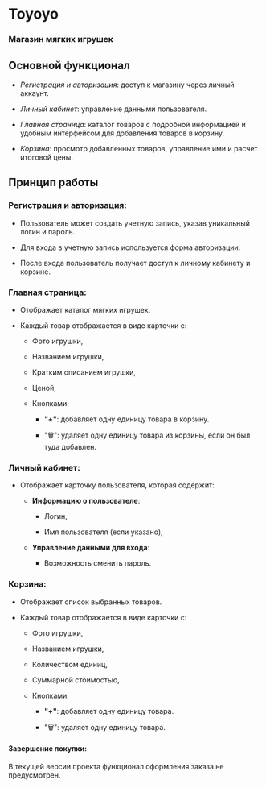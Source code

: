 # **Toyoyo**  

### Магазин мягких игрушек

## **Основной функционал**

- *Регистрация и авторизация*: доступ к магазину через личный аккаунт.
  
- *Личный кабинет*: управление данными пользователя.
  
- *Главная страница*: каталог товаров с подробной информацией и удобным интерфейсом для добавления товаров в корзину.
   
- *Корзина*: просмотр добавленных товаров, управление ими и расчет итоговой цены.

## **Принцип работы**  

### **Регистрация и авторизация**:

- Пользователь может создать учетную запись, указав уникальный логин и пароль.
  
- Для входа в учетную запись используется форма авторизации.
  
- После входа пользователь получает доступ к личному кабинету и корзине.  

### **Главная страница**:

- Отображает каталог мягких игрушек.  

- Каждый товар отображается в виде карточки с:
    
  - Фото игрушки,
   
  - Названием игрушки,
   
  - Кратким описанием игрушки,
   
  - Ценой,
   
  - Кнопками:
   
    - **"+"**: добавляет одну единицу товара в корзину.
      
    - "🗑": удаляет одну единицу товара из корзины, если он был туда добавлен.  

### **Личный кабинет**:

- Отображает карточку пользователя, которая содержит:
  
  - **Информацию о пользователе**:
    
    - Логин,
     
    - Имя пользователя (если указано),
    
  - **Управление данными для входа**:
  
    - Возможность сменить пароль.

### **Корзина**:

- Отображает список выбранных товаров.
  
- Каждый товар отображается в виде карточки с:
  
  - Фото игрушки,
   
  - Названием игрушки,
   
  - Количеством единиц,
   
  - Суммарной стоимостью,
   
  - Кнопками:
   
    - **"+"**: добавляет одну единицу товара.
      
    - "🗑": удаляет одну единицу товара.

#### **Завершение покупки**:

В текущей версии проекта функционал оформления заказа не предусмотрен.
